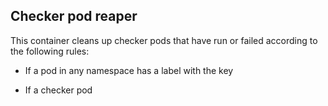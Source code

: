 

## Checker pod reaper

This container cleans up checker pods that have run or failed according to the following rules:

- If a pod in any namespace has a label with the key

- If a checker pod
